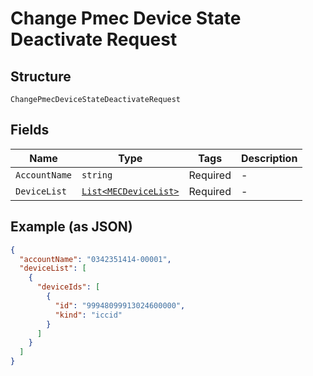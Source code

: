 
# Change Pmec Device State Deactivate Request

## Structure

`ChangePmecDeviceStateDeactivateRequest`

## Fields

| Name | Type | Tags | Description |
|  --- | --- | --- | --- |
| `AccountName` | `string` | Required | - |
| `DeviceList` | [`List<MECDeviceList>`](../../doc/models/mec-device-list.md) | Required | - |

## Example (as JSON)

```json
{
  "accountName": "0342351414-00001",
  "deviceList": [
    {
      "deviceIds": [
        {
          "id": "99948099913024600000",
          "kind": "iccid"
        }
      ]
    }
  ]
}
```

